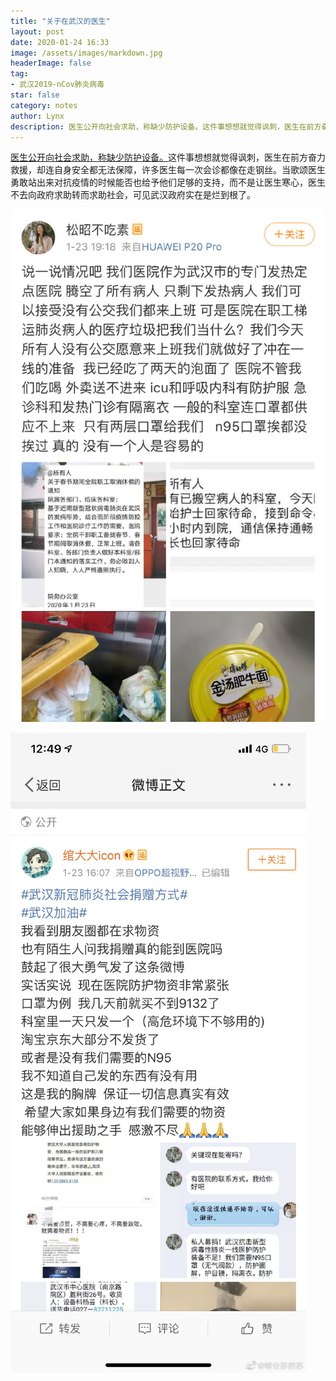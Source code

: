 ```yaml
---
title: "关于在武汉的医生"
layout: post
date: 2020-01-24 16:33
image: /assets/images/markdown.jpg
headerImage: false
tag:
- 武汉2019-nCov肺炎病毒
star: false
category: notes
author: Lynx
description: 医生公开向社会求助，称缺少防护设备。这件事想想就觉得讽刺，医生在前方奋力救援，却连自身安全都无法保障，许多医生每一次会诊都像在走钢丝。当歌颂医生勇敢站出来对抗疫情的时候能否也给予他们足够的支持，而不是让医生寒心，医生不去向政府求助转而求助社会，可见武汉政府实在是烂到根了。
---
```




[医生公开向社会求助，称缺少防护设备。](https://mp.weixin.qq.com/s/70YQnXcFiLy7tB03o7KYZQ)这件事想想就觉得讽刺，医生在前方奋力救援，却连自身安全都无法保障，许多医生每一次会诊都像在走钢丝。当歌颂医生勇敢站出来对抗疫情的时候能否也给予他们足够的支持，而不是让医生寒心，医生不去向政府求助转而求助社会，可见武汉政府实在是烂到根了。

![医生求助](/assets/images/pic/20200124doc01.JPG)

![医生求助](/assets/images/pic/20200124doc02.JPG)

